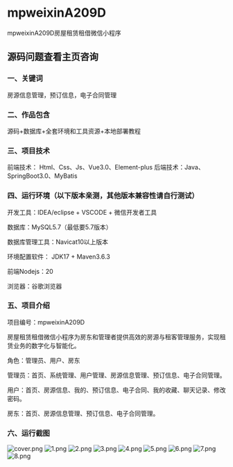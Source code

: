 # mpweixinA209D
mpweixinA209D房屋租赁租借微信小程序
 
## 源码问题查看主页咨询

### 一、关键词
房源信息管理，预订信息，电子合同管理

### 二、作品包含
源码+数据库+全套环境和工具资源+本地部署教程

### 三、项目技术
前端技术： Html、Css、Js、Vue3.0、Element-plus
后端技术：Java、SpringBoot3.0、MyBatis

### 四、运行环境（以下版本亲测，其他版本兼容性请自行测试）
开发工具：IDEA/eclipse  + VSCODE + 微信开发者工具

数据库：MySQL5.7（最低要5.7版本）

数据库管理工具：Navicat10以上版本

环境配置软件： JDK17 + Maven3.6.3

前端Nodejs：20

浏览器：谷歌浏览器

### 五、项目介绍
项目编号：mpweixinA209D

房屋租赁租借微信小程序为房东和管理者提供高效的房源与租客管理服务，实现租赁业务的数字化与智能化。

角色：管理员、用户、房东

管理员：首页、系统管理、用户管理、房源信息管理、预订信息、电子合同管理。

用户：首页、房源信息、我的、预订信息、电子合同、我的收藏、聊天记录、修改密码。

房东：首页、房源信息管理、预订信息、电子合同管理。

### 六、运行截图

![cover.png](./cover.png)
![1.png](./1.png)
![2.png](./2.png)
![3.png](./3.png)
![4.png](./4.png)
![5.png](./5.png)
![6.png](./6.png)
![7.png](./7.png)
![8.png](./8.png)
